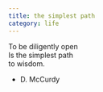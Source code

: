 ```yaml
---
title: the simplest path
category: life
---
```


To be diligently open  
Is the simplest path  
to wisdom.  
  
- D. McCurdy  
